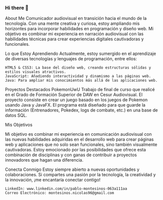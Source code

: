 ### Hi there 👋
About Me
Comunicador audiovisual en transición hacia el mundo de la tecnología. 
Con una mente creativa y curiosa, estoy ampliando mis horizontes para incorporar habilidades en programación y diseño web.
Mi objetivo es combinar mi experiencia en narración audiovisual con las habilidades técnicas para crear experiencias digitales cautivadoras y funcionales.

Lo que Estoy Aprendiendo
Actualmente, estoy sumergido en el aprendizaje de diversas tecnologías y lenguajes de programación, entre ellos:

    HTML5 & CSS3: La base del diseño web, creando estructuras sólidas y estilos visuales atractivos.
    JavaScript: Añadiendo interactividad y dinamismo a las páginas web.
    Java: Para ampliar mis conocimientos más allá de las aplicaciones web.

Proyectos Destacados
PokemonUwU
Trabajo de final de curso que realicé en el Grado de Formación Superior de DAW en Cesur Audiovisual.
El proyecto consiste en crear un juego basado en los juegos de Pokemon usando Java y JavaFX.
El programa está diseñado para que guarde la información (Entrenadores, Pokedex, logs de combate, etc.) en una base de datos SQL.

Mis Objetivos

Mi objetivo es combinar mi experiencia en comunicación audiovisual con las nuevas habilidades adquiridas en el desarrollo web para crear páginas web y aplicaciones que no solo sean funcionales, sino también visualmente cautivadoras. Estoy emocionado por las posibilidades que ofrece esta combinación de disciplinas y con ganas de contribuir a proyectos innovadores que hagan una diferencia.

Conecta Conmigo
Estoy siempre abierto a nuevas oportunidades y colaboraciones. Si compartes una pasión por la tecnología, la creatividad y la innovación, ¡me encantaría conectar contigo!

    LinkedIn: www.linkedin.com/in/pablo-montesinos-063a111aa
    Correo Electrónico: montesinos.nicolas96@gmail.com


<!--
**PMontesi/PMontesi** is a ✨ _special_ ✨ repository because its `README.md` (this file) appears on your GitHub profile.

Here are some ideas to get you started:

- 🔭 I’m currently working on ...
- 🌱 I’m currently learning ...
- 👯 I’m looking to collaborate on ...
- 🤔 I’m looking for help with ...
- 💬 Ask me about ...
- 📫 How to reach me: ...
- 😄 Pronouns: ...
- ⚡ Fun fact: ...
-->

